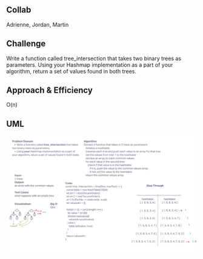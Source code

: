 ## Collab

Adrienne, Jordan, Martin

## Challenge

Write a function called tree_intersection that takes two binary trees as parameters.
Using your Hashmap implementation as a part of your algorithm, return a set of values found in both trees.

## Approach & Efficiency

O(n)

## UML
![UML](../assets/challenge32.png)
